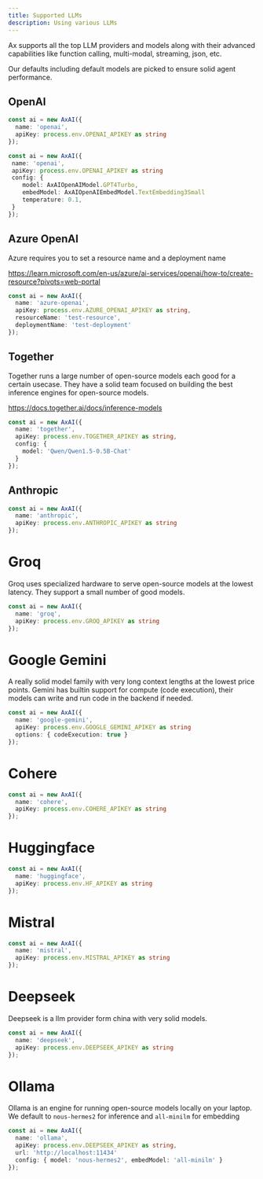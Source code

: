 ```yaml
---
title: Supported LLMs
description: Using various LLMs
---
```


Ax supports all the top LLM providers and models along with their advanced capabilities like function calling, multi-modal, streaming, json, etc.

Our defaults including default models are picked to ensure solid agent performance.

## OpenAI

```typescript title="Use defaults"
const ai = new AxAI({
  name: 'openai',
  apiKey: process.env.OPENAI_APIKEY as string
});
```

```typescript title="Customized"
const ai = new AxAI({
 name: 'openai',
 apiKey: process.env.OPENAI_APIKEY as string
 config: {
    model: AxAIOpenAIModel.GPT4Turbo,
    embedModel: AxAIOpenAIEmbedModel.TextEmbedding3Small
    temperature: 0.1,
 }
});
```

## Azure OpenAI

Azure requires you to set a resource name and a deployment name

https://learn.microsoft.com/en-us/azure/ai-services/openai/how-to/create-resource?pivots=web-portal

```typescript title="Use defaults"
const ai = new AxAI({
  name: 'azure-openai',
  apiKey: process.env.AZURE_OPENAI_APIKEY as string,
  resourceName: 'test-resource',
  deploymentName: 'test-deployment'
});
```

## Together

Together runs a large number of open-source models each good for a certain usecase. They have a solid team focused on building the best inference engines for open-source models.

https://docs.together.ai/docs/inference-models

```typescript title="With custom models"
const ai = new AxAI({
  name: 'together',
  apiKey: process.env.TOGETHER_APIKEY as string,
  config: {
    model: 'Qwen/Qwen1.5-0.5B-Chat'
  }
});
```

## Anthropic

```typescript title="Use defaults"
const ai = new AxAI({
  name: 'anthropic',
  apiKey: process.env.ANTHROPIC_APIKEY as string
});
```

# Groq

Groq uses specialized hardware to serve open-source models at the lowest latency. They support a small number of good models.

```typescript title="Use defaults"
const ai = new AxAI({
  name: 'groq',
  apiKey: process.env.GROQ_APIKEY as string
});
```

# Google Gemini

A really solid model family with very long context lengths at the lowest price points. Gemini has builtin support for compute (code execution), their models can write and run code in the backend if needed.

```typescript title="Use defaults, enable code execution"
const ai = new AxAI({
  name: 'google-gemini',
  apiKey: process.env.GOOGLE_GEMINI_APIKEY as string
  options: { codeExecution: true }
});
```

# Cohere

```typescript title="Use defaults"
const ai = new AxAI({
  name: 'cohere',
  apiKey: process.env.COHERE_APIKEY as string
});
```

# Huggingface

```typescript title="Use defaults"
const ai = new AxAI({
  name: 'huggingface',
  apiKey: process.env.HF_APIKEY as string
});
```

# Mistral

```typescript title="Use defaults"
const ai = new AxAI({
  name: 'mistral',
  apiKey: process.env.MISTRAL_APIKEY as string
});
```

# Deepseek

Deepseek is a llm provider form china with very solid models.

```typescript title="Use defaults"
const ai = new AxAI({
  name: 'deepseek',
  apiKey: process.env.DEEPSEEK_APIKEY as string
});
```

# Ollama

Ollama is an engine for running open-source models locally on your laptop. We default to `nous-hermes2` for inference and `all-minilm` for embedding

```typescript title="Use defaults"
const ai = new AxAI({
  name: 'ollama',
  apiKey: process.env.DEEPSEEK_APIKEY as string,
  url: 'http://localhost:11434'
  config: { model: 'nous-hermes2', embedModel: 'all-minilm' }
});
```

